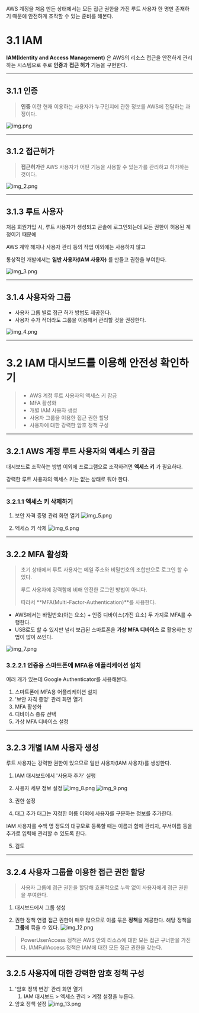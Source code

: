 AWS 계정을 처음 만든 상태에서는 모든 접근 권한을 가진 루트 사용자 한 명만 존재하기 때문에 안전하게 조작할 수 있는 준비를 해본다.

# 3.1 IAM

**IAM(Identity and Access Management)** 은 AWS의 리소스 접근을 안전하게 관리하는 시스템으로 주로 **인증**과 **접근 허가** 기능을 구현한다.

---

## 3.1.1 인증
> **인증** 이란 현재 이용하는 사용자가 누구인지에 관한 정보를 AWS에 전달하는 과정이다.

![img.png](img.png)

---

## 3.1.2 접근허가
> **접근허가**란 AWS 사용자가 어떤 기능을 사용할 수 있는가를 관리하고 허가하는 것이다.

![img_2.png](img_2.png)

---

## 3.1.3 루트 사용자
처음 회원가입 시, 루트 사용자가 생성되고 콘솔에 로그인되는데 모든 권한이 허용된 계정이기 때문에

AWS 계약 해지나 사용자 관리 등의 작업 이외에는 사용하지 않고

통상적인 개발에서는 **일반 사용자(IAM 사용자)** 를 만들고 권한을 부여한다.

![img_3.png](img_3.png)

---

## 3.1.4 사용자와 그룹
* 사용자 그룹 별로 접근 허가 방법도 제공한다.
* 사용자 수가 적더라도 그룹을 이용해서 관리할 것을 권장한다.

![img_4.png](img_4.png)

---

# 3.2 IAM 대시보드를 이용해 안전성 확인하기
> * AWS 계정 루트 사용자의 액세스 키 잠금
> * MFA 활성화
> * 개별 IAM 사용자 생성
> * 사용자 그룹을 이용한 접근 권한 할당
> * 사용자에 대한 강력한 암호 정책 구성
 
---

## 3.2.1 AWS 계정 루트 사용자의 액세스 키 잠금
대시보드로 조작하는 방법 이외에 프로그램으로 조작하려면 **엑세스 키** 가 필요하다.

강력한 루트 사용자의 엑세스 키는 없는 상태로 둬야 한다.

---

### 3.2.1.1 엑세스 키 삭제하기
1. 보안 자격 증명 관리 화면 열기
![img_5.png](img_5.png)


2. 엑세스 키 삭제
![img_6.png](img_6.png)

---

## 3.2.2 MFA 활성화
>초기 상태에서 루트 사용자는 메일 주소와 비밀번호의 조합만으로 로그인 할 수 있다.
> 
>루트 사용자에 강력함에 비해 안전한 로그인 방법이 아니다.
> 
> 따라서 **MFA(Multi-Factor-Authentication)**를 사용한다.

* AWS에서는 바밀번호(아는 요소) + 인증 디바이스(가진 요소) 두 가지로 MFA를 수행한다.
* USB로도 할 수 있지만 널리 보급된 스마트폰을 **가상 MFA 디바이스** 로 활용하는 방법이 많이 쓰인다.

![img_7.png](img_7.png)

### 3.2.2.1 인증용 스마트폰에 MFA용 애플리케이션 설치
여러 개가 있는데 Google Authenticator를 사용해본다.

1. 스마트폰에 MFA용 어플리케이션 설치
2. '보안 자격 증명' 관리 화면 열기
3. MFA 활성화
4. 디바이스 종류 선택
5. 가상 MFA 디바이스 설정

---

## 3.2.3 개별 IAM 사용자 생성
루트 사용자는 강력한 권한이 있으므로 일반 사용자(IAM 사용자)를 생성한다.

1. IAM 대시보드에서 '사용자 추가' 실행
2. 사용자 세부 정보 설정
![img_8.png](img_8.png)
![img_9.png](img_9.png)

3. 권한 설정 
4. 태그 추가
태그는 지정한 이름 이외에 사용자를 구분하는 정보를 추가한다.

IAM 사용자를 수백 명 정도의 대규모로 등록할 때는 이름과 함께 관리자, 부서이름 등을 추가로 입력해 관리할 수 있도록 한다.

5. 검토

---

## 3.2.4 사용자 그룹을 이용한 접근 권한 할당
> 사용자 그룹에 접근 권한을 할당해 효율적으로 누락 없이 사용자에게 접근 권한을 부여한다.

1. 대시보드에서 그룹 생성

2. 권한 정책 연결
접근 권한이 매우 많으므로 이를 묶은 **정책**을 제공한다. 해당 정책을 **그룹**에 묶을 수 있다.
![img_12.png](img_12.png)

>PowerUserAccess 정책은 AWS 안의 리소스에 대한 모든 접근 구너한을 가진다.
> IAMFullAccess 정책은 IAM에 대한 모든 접근 권한을 갖는다.

---

## 3.2.5 사용자에 대한 강력한 암호 정책 구성
1. '암호 정책 변경' 관리 화면 열기
   1. IAM 대시보드 > 엑세스 관리 > 계정 설정을 누른다.
2. 암호 정책 설정
![img_13.png](img_13.png)



